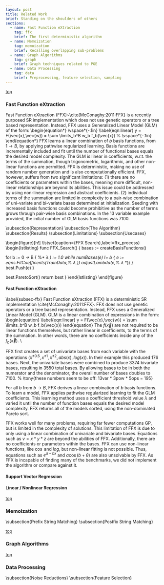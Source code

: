 ```yaml
---
layout: post
title: Related Work
brief: Standing on the shoulders of others
sections:
  - name: Fast Function eXtraction
    tag: ffx
    brief: The first deterministic algorithm
  - name: Memoization
    tag: memoization
    brief: Recalling overlapping sub-problems
  - name: Graph Algorithms
    tag: graph
    brief: Graph techniques related to PGE
  - name: Data Processing
    tag: data
    brief: Preprocessing, feature selection, sampling
---
```





<div id="ffx"></div>
<a class="right" href="#top">top</a>

### Fast Function eXtraction



Fast Function eXtraction (FFX)~\cite{McConaghy:2011:FFX}
is a recently purposed SR implementation 
which does not use genetic operators or
a tree based representation.
Instead, FFX uses a Generalized Linear Model (GLM) of the form:
\begin{equation*} 
\vspace*{-.1in}
\label{eqn:linear}
    y = F(\vec{x},\vec{w}) = \sum \limits_b^B w_b f_b(\vec{x}) 
% \vspace*{-.1in}
\end{equation*}
FFX learns a linear combination of
$b$ basis functions, from $1 \rightarrow B$, 
by applying pathwise regularized learning.
Basis functions are incrementally included and fit until
the number of functional bases equals the desired model complexity.
The GLM is linear in coefficients, w.r.t. the terms of the summation,
though trigonometric, logarithmic, and other non-linear functions are permitted. 
FFX is deterministic, 
making no use of random number generation
and is also computationally efficient.
FFX, however, suffers from two significant limitations: 
(1) there are no coefficients 
or parameters within the bases,
meaning more difficult, 
non-linear relationships are beyond its abilities.
This issue could be addressed 
by using non-linear regression
and abstract coefficients.
(2) individual terms of the summation
are limited in complexity
to a pair-wise combination of uni-variate and bi-variate
bases determined at initialization.
Seeding with increased basis functions
could become prohibitive as the number of
terms grows through pair-wise basis combinations.
In the 13 variable example provided,
the initial number of GLM basis functions was 7100.


\subsection{Representation}
\subsection{The Algorithm}
\subsection{Results}
\subsection{Limitations}
\subsection{Usecases}



\begin{figure}[h!]
\lstset{caption={FFX Search},label=ffx_process}
\begin{lstlisting}
func FFX_Search() {
  bases := createBasisFunctions()
  
  for b := 0 -> B {
    %* $\lambda$ *) := 1.0
    while numBases(e) != b {
      e := eqns.FitCoefficents(TrainData,%* $\lambda$ *))
      adjustLambda(e,%* $\lambda$ *))
    }
    best.Push(e)
  }
  
  best.ParetoSort()
  return best
}
\end{lstlisting}
\end{figure}

#### Fast Function eXtraction
\label{subsec-ffx}
Fast Function eXtraction (FFX)
is a deterministic SR implementation \cite{McConaghy:2011:FFX}.
FFX does not use genetic operators or
a tree based representation.
Instead, FFX uses a Generalized Linear Model (GLM).
GLM is a linear combination of expressions in the form: 
\begin{equation} 
\label{eqn:linear}
    y = F(\vec{x},\vec{w}) = \sum \limits_b^B w_b f_b(\vec{x}) 
\end{equation}
The $f(\vec{x})$ are not required to be linear functions themselves,
but rather linear in coefficients, to the terms of the summation.
In other words, there are no
coefficients inside any of the $f_b(\vec{x})$. \\

FFX first creates a set of 
univariate bases from each variable
with the operations ($x^{\pm 0.5}, x^{\pm 1}, x^{\pm2}, abs(x),log(x)$).
In their example this produced 176 bases.
Next, the univariate bases were combined
to produce 3374 bivariate bases,
resulting in 3550 total bases.
By allowing bases to be in both the
numerator and the denominator,
the overall number of bases doubles to 7100.
% \tony{these numbers seem to be off: 13var * 3pow * 5ops = 195}

For all $b$ from $b \rightarrow B$,
FFX derives a linear combination of
$b$ basis functions.
To learn a model, FFX applies
pathwise regularized learning
to fit the GLM coefficients.
This learning method uses
a coefficient threshold value $\lambda$ and varied it until
the number of function bases equals the desired model complexity.
FFX returns all of the models sorted,
using the non-dominated Pareto sort.

FFX works well for many problems,
requiring far fewer computations GP,
but is limited in the complexity of solutions.
This limitation of FFX is due to only using
a linear combination of univariate and bivariate bases.
Equations such as $v = x*y*z$ are beyond the
abilities of FFX.
Additionally, there are no coefficients 
or parameters within the bases.
FFX can use non-linear functions,
like $\cos$ and $log$,
but non-linear fitting is not possible.
Thus, equations such as $e^{a-bx}$ and $a\cos(b+\theta)$
are also unsolvable by FFX.
As FFX is incapable of finding
many of the benchmarks,
we did not implement the algorithm
or compare against it.



#### Support Vector Regression


#### Linear / Nonlinear Regression



<div id="memoization"></div>
<a class="right" href="#top">top</a>

### Memoization


\subsection{Prefix String Matching}
\subsection{Postfix String Matching}






<div id="graph"></div>
<a class="right" href="#top">top</a>

### Graph Algorithms







<div id="data"></div>
<a class="right" href="#top">top</a>

### Data Processing




\subsection{Noise Reductions}
\subsection{Feature Selection}




